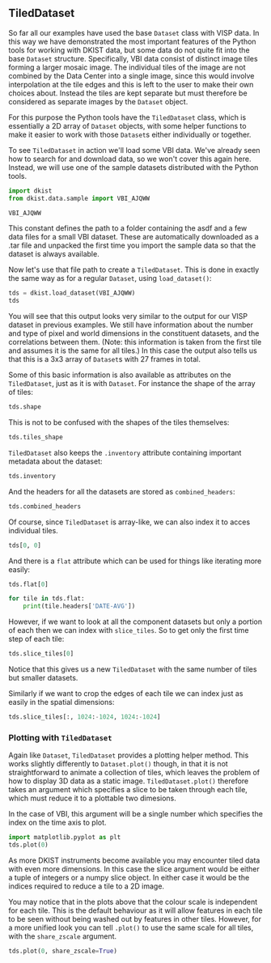 ## TiledDataset

So far all our examples have used the base `Dataset` class with VISP data. In this way we have demonstrated the most important features of the Python tools for working with DKIST data, but some data do not quite fit into the base `Dataset` structure. Specifically, VBI data consist of distinct image tiles forming a larger mosaic image. The individual tiles of the image are not combined by the Data Center into a single image, since this would involve interpolation at the tile edges and this is left to the user to make their own choices about. Instead the tiles are kept separate but must therefore be considered as separate images by the `Dataset` object.

For this purpose the Python tools have the `TiledDataset` class, which is essentially a 2D array of `Dataset` objects, with some helper functions to make it easier to work with those `Dataset`s either individually or together.

To see `TiledDataset` in action we'll load some VBI data. We've already seen how to search for and download data, so we won't cover this again here. Instead, we will use one of the sample datasets distributed with the Python tools.


```python
import dkist
from dkist.data.sample import VBI_AJQWW

VBI_AJQWW
```

This constant defines the path to a folder containing the asdf and a few data files for a small VBI dataset. These are automatically downloaded as a .tar file and unpacked the first time you import the sample data so that the dataset is always available.

Now let's use that file path to create a `TiledDataset`. This is done in exactly the same way as for a regular `Dataset`, using `load_dataset()`:


```python
tds = dkist.load_dataset(VBI_AJQWW)
tds
```

You will see that this output looks very similar to the output for our VISP dataset in previous examples. We still have information about the number and type of pixel and world dimensions in the constituent datasets, and the correlations between them. (Note: this information is taken from the first tile and assumes it is the same for all tiles.) In this case the output also tells us that this is a 3x3 array of `Dataset`s with 27 frames in total.

Some of this basic information is also available as attributes on the `TiledDataset`, just as it is with `Dataset`. For instance the shape of the array of tiles:


```python
tds.shape
```

This is not to be confused with the shapes of the tiles themselves:


```python
tds.tiles_shape
```

`TiledDataset` also keeps the `.inventory` attribute containing important metadata about the dataset:


```python
tds.inventory
```

And the headers for all the datasets are stored as `combined_headers`:


```python
tds.combined_headers
```

Of course, since `TiledDataset` is array-like, we can also index it to acces individual tiles.


```python
tds[0, 0]
```

And there is a `flat` attribute which can be used for things like iterating more easily:


```python
tds.flat[0]
```


```python
for tile in tds.flat:
    print(tile.headers['DATE-AVG'])
```

However, if we want to look at all the component datasets but only a portion of each then we can index with `slice_tiles`. So to get only the first time step of each tile:


```python
tds.slice_tiles[0]
```

Notice that this gives us a new `TiledDataset` with the same number of tiles but smaller datasets.

Similarly if we want to crop the edges of each tile we can index just as easily in the spatial dimensions:


```python
tds.slice_tiles[:, 1024:-1024, 1024:-1024]
```

### Plotting with `TiledDataset`

Again like `Dataset`, `TiledDataset` provides a plotting helper method. This works slightly differently to `Dataset.plot()` though, in that it is not straightforward to animate a collection of tiles, which leaves the problem of how to display 3D data as a static image. `TiledDataset.plot()` therefore takes an argument which specifies a slice to be taken through each tile, which must reduce it to a plottable two dimesions.

In the case of VBI, this argument will be a single number which specifies the index on the time axis to plot.


```python
import matplotlib.pyplot as plt
tds.plot(0)
```

As more DKIST instruments become available you may encounter tiled data with even more dimensions. In this case the slice argument would be either a tuple of integers or a numpy slice object. In either case it would be the indices required to reduce a tile to a 2D image.

You may notice that in the plots above that the colour scale is independent for each tile. This is the default behaviour as it will allow features in each tile to be seen without being washed out by features in other tiles. However, for a more unified look you can tell `.plot()` to use the same scale for all tiles, with the `share_zscale` argument.


```python
tds.plot(0, share_zscale=True)
```
